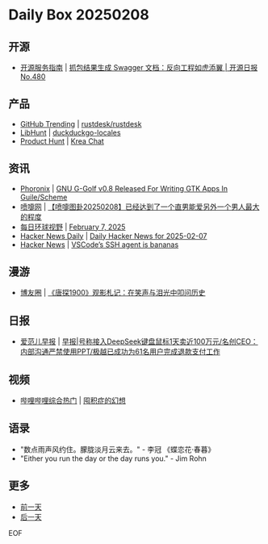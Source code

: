 # Daily Box 20250208

## 开源
- [开源服务指南](https://osguider.com/blog/) | [抓包结果生成 Swagger 文档：反向工程如虎添翼 | 开源日报 No.480](https://osguider.com/blog/post/daily/daily-480/)

## 产品
- [GitHub Trending](https://github.com/trending?since=daily) | [rustdesk/rustdesk](https://github.com/rustdesk/rustdesk)
- [LibHunt](https://www.libhunt.com/) | [duckduckgo-locales](https://www.libhunt.com/r/duckduckgo-locales)
- [Product Hunt](https://www.producthunt.com) | [Krea Chat](https://www.producthunt.com/posts/krea-chat-2)

## 资讯
- [Phoronix](https://www.phoronix.com/) | [GNU G-Golf v0.8 Released For Writing GTK Apps In Guile/Scheme](https://www.phoronix.com/news/GNU-G-Golf-0.8)
- [喷嚏网](http://www.dapenti.com/blog/blog.asp?subjectid=70&name=xilei) | [【喷嚏图卦20250208】已经达到了一个直男能爱另外一个男人最大的程度](http://www.dapenti.com/blog/more.asp?name=xilei&id=184116)
- [每日环球视野](https://idai.ly/) | [February 7, 2025](http://m.idai.ly/se/a193iG?1738857600)
- [Hacker News Daily](https://www.daemonology.net/hn-daily/) | [Daily Hacker News for 2025-02-07](https://www.daemonology.net/hn-daily/2025-02-07.html)
- [Hacker News](https://news.ycombinator.com/front) | [VSCode’s SSH agent is bananas](https://news.ycombinator.com/item?id=42979467)

## 漫游
- [博友圈](https://www.boyouquan.com/home) | [《唐探1900》观影札记：在笑声与泪光中叩问历史](https://www.boyouquan.com/go?from=feed&link=https%3A%2F%2Ftunan.org%2Fposts%2Fpost-viewing-thoughts-on-detectivetang1900%2F)

## 日报
- [爱范儿早报](https://www.ifanr.com/category/ifanrnews) | [早报|号称接入DeepSeek键盘鼠标1天卖近100万元/名创CEO：内部沟通严禁使用PPT/极越已成功为61名用户完成退款支付工作](https://www.ifanr.com/1614001)

## 视频
- [哔哩哔哩综合热门](https://www.bilibili.com/v/popular/all/) | [囤积症的幻想](https://b23.tv/BV1RjNueDEn5)

## 语录
- "数点雨声风约住。朦胧淡月云来去。" - 李冠 《蝶恋花·春暮》
- "Either you run the day or the day runs you." - Jim Rohn

## 更多
- [前一天](daily-box-20250207.md)
- [后一天](daily-box-20250209.md)

EOF